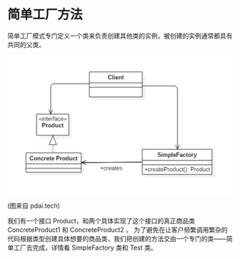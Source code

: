 # 简单工厂方法

简单工厂模式专门定义一个类来负责创建其他类的实例，被创建的实例通常都具有共同的父类。

![](simple_factory.png) 

(图来自 pdai.tech)

我们有一个接口 Product，和两个具体实现了这个接口的真正商品类 ConcreteProduct1 和 ConcreteProduct2 。
为了避免在让客户频繁调用繁杂的代码根据类型创建具体想要的商品类，我们把创建的方法交由一个专门的类——简单工厂去完成，详情看 SimpleFactory 类和 Test 类。